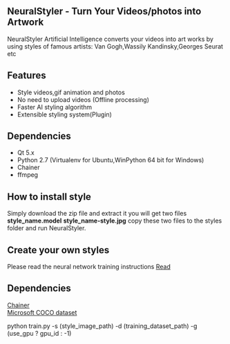 ## NeuralStyler - Turn Your Videos/photos into Artwork

NeuralStyler Artificial Intelligence converts your videos into art works by using styles of famous artists: Van Gogh,Wassily Kandinsky,Georges Seurat etc

Features
--------
* Style videos,gif animation and photos
* No need to upload videos (Offline processing)
* Faster AI styling algorithm
* Extensible styling system(Plugin)

## Dependencies
* Qt 5.x
* Python 2.7 (Virtualenv for Ubuntu,WinPython 64 bit for Windows)
* Chainer
* ffmpeg

## How to install style</h3>
Simply download the zip file and extract it you will get two files<br>
	 **style_name.model** 
	 **style_name-style.jpg**
	 copy these two files to the styles folder and run NeuralStyler.

## Create your own styles
Please read the neural network training instructions
[Read](https://github.com/yusuketomoto/chainer-fast-neuralstyle#train)

## Dependencies
[Chainer](http://chainer.org) <br>
[Microsoft COCO dataset](http://mscoco.org/dataset/#download)

python train.py -s (style_image_path) -d (training_dataset_path) -g (use_gpu ? gpu_id : -1)
